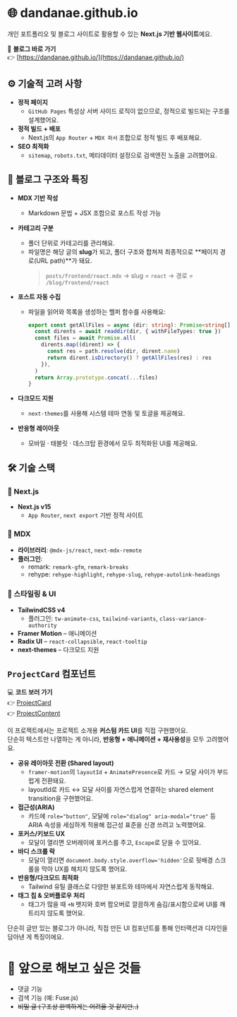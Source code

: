 # 🌐 dandanae.github.io
개인 포트폴리오 및 블로그 사이트로 활용할 수 있는 **Next.js 기반 웹사이트**예요.  

📎 **블로그 바로 가기**  
👉 [https://dandanae.github.io/](https://dandanae.github.io/)

## ⚙️ 기술적 고려 사항
- **정적 페이지**  
  - `GitHub Pages` 특성상 서버 사이드 로직이 없으므로, 정적으로 빌드되는 구조를 설계했어요.
- **정적 빌드 + 배포**  
  - Next.js의 `App Router` + `MDX 파서` 조합으로 정적 빌드 후 배포해요.
- **SEO 최적화**  
  - `sitemap`, `robots.txt`, 메타데이터 설정으로 검색엔진 노출을 고려했어요.

## 📝 블로그 구조와 특징
- **MDX 기반 작성**  
  - Markdown 문법 + JSX 조합으로 포스트 작성 가능  
- **카테고리 구분**  
  - 폴더 단위로 카테고리를 관리해요.  
  - 파일명은 해당 글의 **slug**가 되고, 폴더 구조와 합쳐져 최종적으로 **페이지 경로(URL path)**가 돼요.
    > `posts/frontend/react.mdx` → slug = `react` → 경로 = `/blog/frontend/react`

- **포스트 자동 수집**  
  - 파일을 읽어와 목록을 생성하는 헬퍼 함수를 사용해요:

    ```ts
    export const getAllFiles = async (dir: string): Promise<string[]> => {
      const dirents = await readdir(dir, { withFileTypes: true })
      const files = await Promise.all(
        dirents.map((dirent) => {
          const res = path.resolve(dir, dirent.name)
          return dirent.isDirectory() ? getAllFiles(res) : res
        }),
      )
      return Array.prototype.concat(...files)
    }
    ```

- **다크모드 지원**  
  - `next-themes`를 사용해 시스템 테마 연동 및 토글을 제공해요.  

- **반응형 레이아웃**  
  - 모바일 · 태블릿 · 데스크탑 환경에서 모두 최적화된 UI를 제공해요.  

## 🛠️ 기술 스택

### 🚀 Next.js
- **Next.js v15**
  - `App Router`, `next export` 기반 정적 사이트

### 📄 MDX
- **라이브러리**: `@mdx-js/react`, `next-mdx-remote`  
- **플러그인**:  
  - remark: `remark-gfm`, `remark-breaks`  
  - rehype: `rehype-highlight`, `rehype-slug`, `rehype-autolink-headings`

### 🎨 스타일링 & UI
- **TailwindCSS v4**  
  - 플러그인: `tw-animate-css`, `tailwind-variants`, `class-variance-authority`
- **Framer Motion** – 애니메이션
- **Radix UI** – `react-collapsible`, `react-tooltip`
- **next-themes** – 다크모드 지원

## `ProjectCard` 컴포넌트
💻 **코드 보러 가기**  
👉 [ProjectCard](https://github.com/dandanae/dandanae.github.io/blob/main/src/app/about/components/projectCard/ProjectCard.tsx)  
👉 [ProjectContent](https://github.com/dandanae/dandanae.github.io/blob/main/src/app/about/components/projectCard/ProjectContent.tsx)

이 프로젝트에서는 프로젝트 소개용 **커스텀 카드 UI**를 직접 구현했어요.  
단순히 텍스트만 나열하는 게 아니라, **반응형 + 애니메이션 + 재사용성**을 모두 고려했어요.

- **공유 레이아웃 전환 (Shared layout)**
  - `framer-motion`의 `layoutId` + `AnimatePresence`로 카드 → 모달 사이가 부드럽게 전환돼요.
  - layoutId로 카드 ↔ 모달 사이를 자연스럽게 연결하는 shared element transition을 구현했어요.
- **접근성(ARIA)**
  - 카드에 `role="button"`, 모달에 `role="dialog" aria-modal="true"` 등 ARIA 속성을 세심하게 적용해 접근성 표준을 신경 쓰려고 노력했어요.
- **포커스/키보드 UX**
  - 모달이 열리면 오버레이에 포커스를 주고, `Escape`로 닫을 수 있어요.
- **바디 스크롤 락**
  - 모달이 열리면 `document.body.style.overflow='hidden'`으로 뒷배경 스크롤을 막아 UX를 해치지 않도록 했어요.
- **반응형/다크모드 최적화**
  - Tailwind 유틸 클래스로 다양한 뷰포트와 테마에서 자연스럽게 동작해요.
- **태그 칩 & 오버플로우 처리**
  - 태그가 많을 때 `+N` 뱃지와 호버 팝오버로 깔끔하게 숨김/표시함으로써 UI를 깨트리지 않도록 했어요. 

단순히 글만 있는 블로그가 아니라, 직접 만든 UI 컴포넌트를 통해 인터랙션과 디자인을 담아낸 게 특징이에요.

# 📌 앞으로 해보고 싶은 것들
- 댓글 기능  
- 검색 기능 (예: Fuse.js)  
- ~~비밀 글 (구조상 완벽하게는 어려울 것 같지만..)~~
